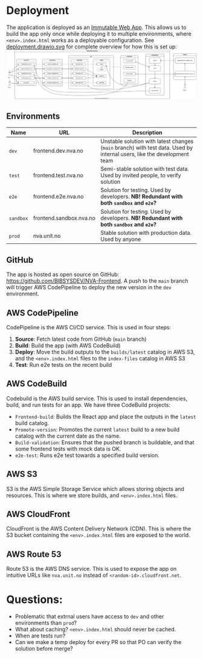 # Deployment

The application is deployed as an [Immutable Web App](https://immutablewebapps.org/). This allows us to build the app only once while deploying it to multiple environments, where `<env>.index.html` works as a deployable configuration. See [deployment.drawio.svg](deployment.drawio.svg) for complete overview for how this is set up:
<img src="deployment.drawio.svg" alt="Deployment illustration" >

## Environments

| Name      | URL                     | Description                                                                                                             |
| --------- | ----------------------- | ----------------------------------------------------------------------------------------------------------------------- |
| `dev`     | frontend.dev.nva.no     | Unstable solution with latest changes (`main` branch) with test data. Used by internal users, like the development team |
| `test`    | frontend.test.nva.no    | Semi-stable solution with test data. Used by invited people, to verify solution                                         |
| `e2e`     | frontend.e2e.nva.no     | Solution for testing. Used by developers. **NB! Redundant with both `sandbox` and `e2e`?**                              |
| `sandbox` | frontend.sandbox.nva.no | Solution for testing. Used by developers. **NB! Redundant with both `sandbox` and `e2e`?**                              |
| `prod`    | nva.unit.no             | Stable solution with production data. Used by anyone                                                                    |

## GitHub

The app is hosted as open source on GitHub: https://github.com/BIBSYSDEV/NVA-Frontend. A push to the `main` branch will trigger AWS CodePipeline to deploy the new version in the `dev` environment.

## AWS CodePipeline

CodePipeline is the AWS CI/CD service. This is used in four steps:

1. **Source**: Fetch latest code from GitHub (`main` branch)
2. **Build**: Build the app (with AWS CodeBuild)
3. **Deploy**: Move the build outputs to the `builds/latest` catalog in AWS S3, and the `<env>.index.html` files to the `index-files` catalog in AWS S3
4. **Test**: Run e2e tests on the recent build

## AWS CodeBuild

Codebuild is the AWS build service. This is used to install dependencies, build, and run tests for an app. We have three CodeBuild projects:

- `Frontend-build`: Builds the React app and place the outputs in the `latest` build catalog.
- `Promote-version`: Promotes the current `latest` build to a new build catalog with the current date as the name.
- `Build-validation`: Ensures that the pushed branch is buildable, and that some frontend tests with mock data is OK.
- `e2e-test`: Runs e2e test towards a specified build version.

## AWS S3

S3 is the AWS Simple Storage Service which allows storing objects and resources. This is where we store builds, and `<env>.index.html` files.

## AWS CloudFront

CloudFront is the AWS Content Delivery Network (CDN). This is where the S3 bucket containing the `<env>.index.html` files are exposed to the world.

## AWS Route 53

Route 53 is the AWS DNS service. This is used to expose the app on intuitive URLs like `nva.unit.no` instead of `<random-id>.cloudfront.net`.

# Questions:

- Problematic that extrnal users have access to `dev` and other environments than `prod`?
- What about caching? `<env>.index.html` should never be cached.
- When are tests run?
- Can we make a temp deploy for every PR so that PO can verify the solution before merge?
